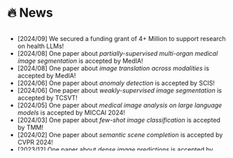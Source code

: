 # 🔥 News
<!-- - *2022.02*: &nbsp;🎉🎉 Lorem ipsum dolor sit amet, consectetur adipiscing elit. Vivamus ornare aliquet ipsum, ac tempus justo dapibus sit amet. 
- *2022.02*: &nbsp;🎉🎉 Lorem ipsum dolor sit amet, consectetur adipiscing elit. Vivamus ornare aliquet ipsum, ac tempus justo dapibus sit amet.  -->

<div class="news-div has-news-scrollbar" style="overflow-y: auto; max-height: 280px; height: auto;">
    <ul class="news-list">
        <!-- <li class="news-item">
            <span class="news-date">[2024/08]</span>
            <span class="news-content"></span>
        </li> -->
        <li class="news-item">
            <span class="news-date">[2024/09]</span>
            <span class="news-content">We secured a funding grant of 4+ Million to support research on health LLMs!</span>
        </li>
        <li class="news-item">
            <span class="news-date">[2024/08]</span>
            <span class="news-content">One paper about <span style="font-style: italic;">partially-supervised multi-organ medical image segmentation</span> is accepted by MedIA!</span>
        </li>
        <li class="news-item">
            <span class="news-date">[2024/08]</span>
            <span class="news-content">One paper about <span style="font-style: italic;">image translation across modalities</span> is accepted by MedIA!</span>
        </li>
        <li class="news-item">
            <span class="news-date">[2024/06]</span>
            <span class="news-content">One paper about <span style="font-style: italic;">anomaly detection</span> is accepted by SCIS!</span>
        </li>
        <li class="news-item">
            <span class="news-date">[2024/06]</span>
            <span class="news-content">One paper about <span style="font-style: italic;">weakly-supervised image segmentation</span> is accepted by TCSVT!</span>
        </li>
        <li class="news-item">
            <span class="news-date">[2024/05]</span>
            <span class="news-content">One paper about <span style="font-style: italic;">medical image analysis on large language models</span> is accepted by MICCAI 2024!</span>
        </li>
        <li class="news-item">
            <span class="news-date">[2024/03]</span>
            <span class="news-content">One paper about <span style="font-style: italic;">few-shot image classification</span> is accepted by TMM!</span>
        </li>
        <li class="news-item">
            <span class="news-date">[2024/02]</span>
            <span class="news-content">One paper about <span style="font-style: italic;">semantic scene completion</span> is accepted by CVPR 2024!</span>
        </li>
        <li class="news-item">
            <span class="news-date">[2023/12]</span>
            <span class="news-content">One paper about <span style="font-style: italic;">dense image predictions</span> is accepted by IJCV!</span>
        </li>
        <li class="news-item">
            <span class="news-date">[2023/11]</span>
            <span class="news-content"> I will be joining the Department of ECE at HKUST as a Research Assistant Professor!</span>
        </li>
        <li class="news-item">
            <span class="news-date">[2023/11]</span>
            <span class="news-content">I completed my postdoctoral career in the Department of CSE at HKUST!</span>
        </li>
       <li class="news-item">
            <span class="news-date">[2023/10]</span>
            <span class="news-content">We secured a funding grant of 1 Million to support research on human pose analysis!</span>
        </li>
        <li class="news-item">
            <span class="news-date">[2023/07]</span>
            <span class="news-content">One paper about <span style="font-style: italic;">object detection</span> is accepted by TIP!</span>
        </li>
        <li class="news-item">
            <span class="news-date">[2023/06]</span>
            <span class="news-content">We secured a funding grant of 1+ Million to support research on knowledge distillation!</span>
        </li>
        <li class="news-item">
            <span class="news-date">[2023/04]</span>
            <span class="news-content">One paper about <span style="font-style: italic;">weakly-supervised image segmentation</span> is accepted by TNNLS!</span>
        </li>
    </ul>
</div>
